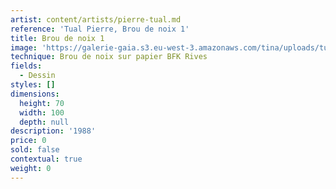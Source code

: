 ```yaml
---
artist: content/artists/pierre-tual.md
reference: 'Tual Pierre, Brou de noix 1'
title: Brou de noix 1
image: 'https://galerie-gaia.s3.eu-west-3.amazonaws.com/tina/uploads/tual-pierre/galerie-gaia-pierre-tual-brou de noix 1.jpg'
technique: Brou de noix sur papier BFK Rives
fields:
  - Dessin
styles: []
dimensions:
  height: 70
  width: 100
  depth: null
description: '1988'
price: 0
sold: false
contextual: true
weight: 0
---
```


